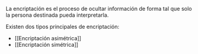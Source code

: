 La encriptación es el proceso de ocultar información de forma tal que solo la persona destinada pueda interpretarla.

Existen dos tipos principales de encriptación:

- [[Encriptación asimétrica]]
- [[Encriptación simétrica]]
